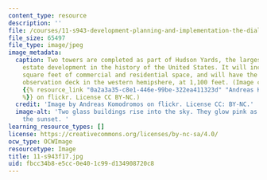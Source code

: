 ```yaml
---
content_type: resource
description: ''
file: /courses/11-s943-development-planning-and-implementation-the-dialectic-of-theory-and-practice-fall-2017/fbcc34b8e5cc0e401c99d134908720c8_11-s943f17.jpg
file_size: 65497
file_type: image/jpeg
image_metadata:
  caption: Two towers are completed as part of Hudson Yards, the largest private real
    estate development in the history of the United States. It will include 18 million
    square feet of commercial and residential space, and will have the highest outdoor
    observation deck in the western hemipshere, at 1,100 feet. (Image courtesy of
    {{% resource_link "0a2a3a35-c8e1-446e-99be-322ea411323d" "Andreas Komodromos"
    %}} on flickr. License CC BY-NC.)
  credit: 'Image by Andreas Komodromos on flickr. License CC: BY-NC.'
  image-alt: 'Two glass buildings rise into the sky. They glow pink as they reflect
    the sunset. '
learning_resource_types: []
license: https://creativecommons.org/licenses/by-nc-sa/4.0/
ocw_type: OCWImage
resourcetype: Image
title: 11-s943f17.jpg
uid: fbcc34b8-e5cc-0e40-1c99-d134908720c8
---
```

